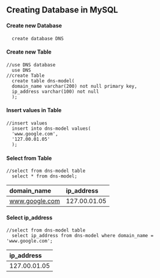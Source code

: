 
## Creating Database in MySQL

#### Create new Database

```http
  create database DNS
```

#### Create new Table

```http
//use DNS database
  use DNS
//create Table
  create table dns-model(
  domain_name varchar(200) not null primary key,
  ip_address varchar(100) not null
  );
```

#### Insert values in Table

```http
//insert values
  insert into dns-model values(
  'www.google.com',
  '127.00.01.05'
  );
```
#### Select from Table

```http
//select from dns-model table
  select * from dns-model;
```
| domain_name | ip_address     | 
| :-------- | :------- | 
| www.google.com | 127.00.01.05 |
#### Select ip_address 

```http
//select from dns-model table
  select ip_address from dns-model where domain_name = 'www.google.com';
```
| ip_address     | 
| :------- | 
| 127.00.01.05 |